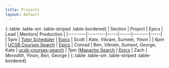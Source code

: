 ```yaml
---
title: Projects
layout: default
---
```


{:.table .table-sm .table-striped .table-bordered}
| Section | Project | Epics | Lead | Mentors| Production |
|---------|---------|-----|------|--------|-----|
| 5pm |  [Tutor Scheduler](https://github.com/ucsb-cs56-f19/ucsb-tutor-scheduler/) | [Epics](https://github.com/ucsb-cs56-f19/ucsb-tutor-scheduler/projects/6) | Scott | *Kate*, Vikram, Sumeet, *Yinon*  |
| 6pm | [UCSB Courses Search](https://github.com/ucsb-cs56-f19/ucsb-courses-search/) |  [Epics](https://github.com/ucsb-cs56-f19/ucsb-courses-search/projects/2)  | Conrad | Ben, *Vikram*, *Sumeet*, *George*, Kate | [ucsb-courses-search](https://ucsb-courses-search.herokuapp.com)
| 7pm |[Mapache Search](https://github.com/ucsb-cs56-f19/mapache-search) | [Epics](https://github.com/ucsb-cs56-f19/mapache-search/projects/2)  | Zach | *Meredith*, Yinon, *Ben*, George |
{:.table .table-sm .table-striped .table-bordered}
